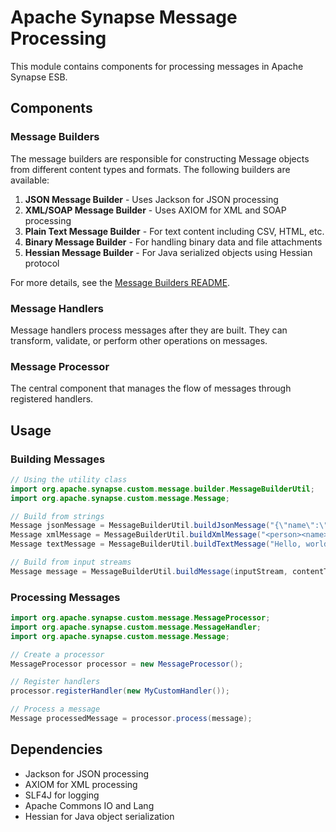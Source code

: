 # Apache Synapse Message Processing

This module contains components for processing messages in Apache Synapse ESB.

## Components

### Message Builders

The message builders are responsible for constructing Message objects from different content types and formats. The following builders are available:

1. **JSON Message Builder** - Uses Jackson for JSON processing
2. **XML/SOAP Message Builder** - Uses AXIOM for XML and SOAP processing
3. **Plain Text Message Builder** - For text content including CSV, HTML, etc.
4. **Binary Message Builder** - For handling binary data and file attachments
5. **Hessian Message Builder** - For Java serialized objects using Hessian protocol

For more details, see the [Message Builders README](src/main/java/org/apache/synapse/custom/message/builder/README.md).

### Message Handlers

Message handlers process messages after they are built. They can transform, validate, or perform other operations on messages.

### Message Processor

The central component that manages the flow of messages through registered handlers.

## Usage

### Building Messages

```java
// Using the utility class
import org.apache.synapse.custom.message.builder.MessageBuilderUtil;
import org.apache.synapse.custom.message.Message;

// Build from strings
Message jsonMessage = MessageBuilderUtil.buildJsonMessage("{\"name\":\"John\"}");
Message xmlMessage = MessageBuilderUtil.buildXmlMessage("<person><name>John</name></person>");
Message textMessage = MessageBuilderUtil.buildTextMessage("Hello, world!");

// Build from input streams
Message message = MessageBuilderUtil.buildMessage(inputStream, contentType);
```

### Processing Messages

```java
import org.apache.synapse.custom.message.MessageProcessor;
import org.apache.synapse.custom.message.MessageHandler;
import org.apache.synapse.custom.message.Message;

// Create a processor
MessageProcessor processor = new MessageProcessor();

// Register handlers
processor.registerHandler(new MyCustomHandler());

// Process a message
Message processedMessage = processor.process(message);
```

## Dependencies

- Jackson for JSON processing
- AXIOM for XML processing
- SLF4J for logging
- Apache Commons IO and Lang
- Hessian for Java object serialization 